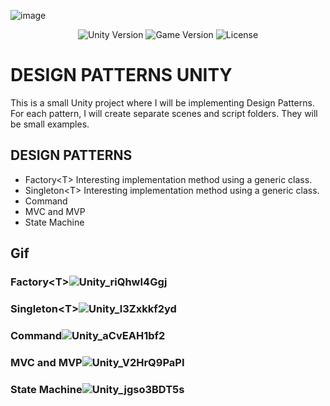 ![image](https://user-images.githubusercontent.com/76531899/235896540-662e8d38-2356-4c81-9fdf-2f7f6eac7e3b.png)
<p align="center">
    <img src="https://img.shields.io/badge/Engine-2021.3.1f1-blueviolet" alt="Unity Version">
    <img src="https://img.shields.io/badge/Version-0.1-blue" alt="Game Version">
    <img src="https://img.shields.io/badge/License-None-success" alt="License">
</p>

# DESIGN PATTERNS UNITY
This is a small Unity project where I will be implementing Design Patterns. For each pattern, I will create separate scenes and script folders. They will be small examples.

## DESIGN PATTERNS
* Factory\<T\> Interesting implementation method using a generic class.
* Singleton\<T\> Interesting implementation method using a generic class.
* Command
* MVC and MVP
* State Machine

## Gif  
### Factory\<T\>![Unity_riQhwI4Ggj](https://user-images.githubusercontent.com/76531899/236618000-c80a1ac3-efa4-42e3-b023-75928e81d99c.gif)
### Singleton\<T\>![Unity_l3Zxkkf2yd](https://user-images.githubusercontent.com/76531899/236613451-67b43085-e9b6-444f-984c-f179bc3871bf.gif)
### Command![Unity_aCvEAH1bf2](https://user-images.githubusercontent.com/76531899/235894069-391b0f31-4531-4247-b6a4-fb995935afef.gif)
### MVC and MVP![Unity_V2HrQ9PaPI](https://github.com/CreatNatoy/DesignPatternsUnity/assets/76531899/7ba023f2-51e5-4f5c-87ce-795d9406bb5b)
### State Machine![Unity_jgso3BDT5s](https://github.com/CreatNatoy/DesignPatternsUnity/assets/76531899/9f41e8bc-64bc-4d00-a095-6b4f7f7d82d2)
